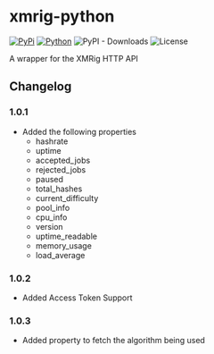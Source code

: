 # xmrig-python
[![PyPi](https://img.shields.io/badge/PyPi-1.0.2-green?labelColor=026ab5&style=flat-square&logo=pypi&logoColor=ffffff&link=https://pypi.org/project/xmrig/)](https://pypi.org/project/xmrig/)
[![Python](https://img.shields.io/badge/Python-%203.8,%203.9,%203.10,%203.11,%203.12-green?labelColor=026ab5&style=flat-square&logo=pypi&logoColor=ffffff&link=https://pypi.org/project/xmrig/)](https://pypi.org/project/xmrig/)
![PyPI - Downloads](https://img.shields.io/pypi/dm/xmrig?label=PyPI%20Downloads)
![License](https://img.shields.io/github/license/CoulterStutz/python-xmrig?label=License&color=brightgreen)

A wrapper for the XMRig HTTP API

## Changelog
### 1.0.1
* Added the following properties
  * hashrate
  * uptime
  * accepted_jobs
  * rejected_jobs
  * paused
  * total_hashes
  * current_difficulty
  * pool_info
  * cpu_info
  * version
  * uptime_readable
  * memory_usage
  * load_average
### 1.0.2
* Added Access Token Support

### 1.0.3
* Added property to fetch the algorithm being used